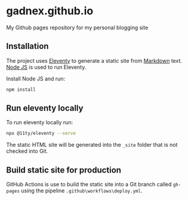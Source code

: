 # gadnex.github.io
My Github pages repository for my personal blogging site

## Installation

The project uses [Eleventy](https://www.11ty.dev/) to generate a static site from [Markdown](https://www.markdownguide.org) text. [Node JS](https://nodejs.org/) is used to run Eleventy. 

Install Node JS and run: 

```bash
npm install
```

## Run eleventy locally

To run eleventy locally run:

```bash
npx @11ty/eleventy --serve
```
The static HTML site will be generated into the `_site` folder that is not checked into Git.

## Build static site for production

GitHub Actions is use to build the static site into a Git branch called `gh-pages` using the pipeline `.github\workflows\deploy.yml`.
